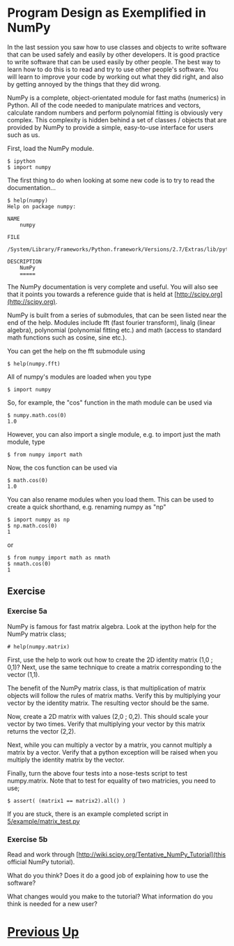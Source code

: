 
# Program Design as Exemplified in NumPy

In the last session you saw how to use classes and objects to write software that can be used safely and easily by other developers. It is good practice to write software that can be used easily by other people. The best way to learn how to do this is to read and try to use other people's software. You will learn to improve your code by working out what they did right, and also by getting annoyed by the things that they did wrong.

NumPy is a complete, object-orientated module for fast maths (numerics) in Python. All of the code needed to manipulate matrices and vectors, calculate random numbers and perform polynomial fitting is obviously very complex. This complexity is hidden behind a set of classes / objects that are provided by NumPy to provide a simple, easy-to-use interface for users such as us.

First, load the NumPy module.

    $ ipython
    $ import numpy

The first thing to do when looking at some new code is to try to read the documentation...

    $ help(numpy)
    Help on package numpy:
    
    NAME
        numpy
    
    FILE
        /System/Library/Frameworks/Python.framework/Versions/2.7/Extras/lib/python/numpy/__init__.py
    
    DESCRIPTION
        NumPy
        =====

The NumPy documentation is very complete and useful. You will also see that it points you towards a reference guide that is held at [http://scipy.org](http://scipy.org).

NumPy is built from a series of submodules, that can be seen listed near the end of the help. Modules include fft (fast fourier transform), linalg (linear algebra), polynomial (polynomial fitting etc.) and math (access to standard math functions such as cosine, sine etc.).

You can get the help on the fft submodule using

    $ help(numpy.fft)

All of numpy's modules are loaded when you type 

    $ import numpy

So, for example, the "cos" function in the math module can be used via

    $ numpy.math.cos(0)
    1.0

However, you can also import a single module, e.g. to import just the math module, type

    $ from numpy import math

Now, the cos function can be used via

    $ math.cos(0)
    1.0

You can also rename modules when you load them. This can be used to create a quick shorthand, e.g. renaming numpy as "np"

    $ import numpy as np
    $ np.math.cos(0)
    1

or

    $ from numpy import math as nmath
    $ nmath.cos(0)
    1

## Exercise

### Exercise 5a

NumPy is famous for fast matrix algebra. Look at the ipython help for the NumPy matrix class;

    # help(numpy.matrix)

First, use the help to work out how to create the 2D identity matrix (1,0 ; 0,1)?
Next, use the same technique to create a matrix corresponding to the vector (1,1).

The benefit of the NumPy matrix class, is that multiplication of matrix objects will follow the rules of matrix maths. Verify this by multiplying your vector by the identity matrix. The resulting vector should be the same.

Now, create a 2D matrix with values (2,0 ; 0,2). This should scale your vector by two times. Verify that multiplying your vector by this matrix returns the vector (2,2).

Next, while you can multiply a vector by a matrix, you cannot multiply a matrix by a vector. Verify that a python exception will be raised when you multiply the identity matrix by the vector.

Finally, turn the above four tests into a nose-tests script to test numpy.matrix. Note that to test for equality of two matricies, you need to use;

    $ assert( (matrix1 == matrix2).all() )

If you are stuck, there is an example completed script in [5/example/matrix_test.py](5/example/matrix_test.py)

### Exercise 5b

Read and work through [http://wiki.scipy.org/Tentative_NumPy_Tutorial](this official NumPy tutorial).

What do you think? Does it do a good job of explaining how to use the software?

What changes would you make to the tutorial? What information do you think is needed for a new user?

# [Previous](4_object_orientation.md) [Up](python_and_good_programming_practice.md)
